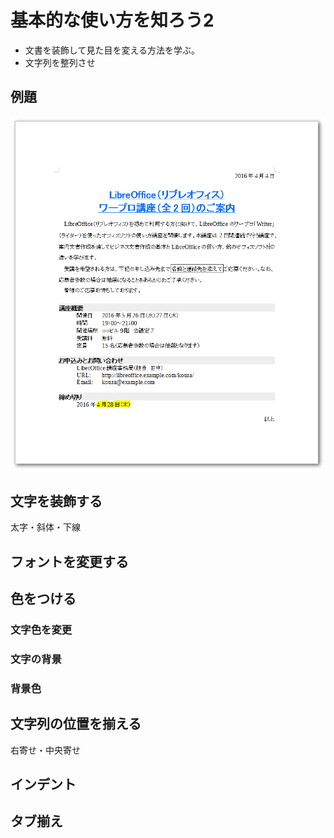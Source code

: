 # 基本的な使い方を知ろう2

- 文書を装飾して見た目を変える方法を学ぶ。
- 文字列を整列させ

## 例題

![例題](../files/writer-sample1-after.png)


## 文字を装飾する

太字・斜体・下線

## フォントを変更する


## 色をつける

### 文字色を変更


### 文字の背景


### 背景色


## 文字列の位置を揃える

右寄せ・中央寄せ

## インデント

## タブ揃え
